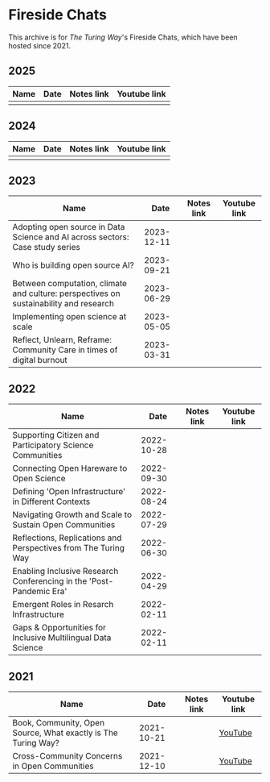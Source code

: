 # Fireside Chats

This archive is for _The Turing Way_'s Fireside Chats, which have been hosted since 2021.

## 2025

| Name | Date | Notes link | Youtube link |
| ----- | ---- |----------- | --------------- |
|  | | | |

## 2024

| Name | Date | Notes link | Youtube link |
| ----- | ---- |----------- | --------------- |
|  | | | |

## 2023

| Name | Date | Notes link | Youtube link |
| ----- | ---- |----------- | --------------- |
| Adopting open source in Data Science and AI across sectors: Case study series | 2023-12-11 | | |
| Who is building open source AI? | 2023-09-21 | | |
| Between computation, climate and culture: perspectives on sustainability and research | 2023-06-29 | | |
| Implementing open science at scale | 2023-05-05 | | |
| Reflect, Unlearn, Reframe: Community Care in times of digital burnout | 2023-03-31 | | |

## 2022

| Name | Date | Notes link | Youtube link |
| ----- | ---- |----------- | --------------- |
| Supporting Citizen and Participatory Science Communities | 2022-10-28 | | |
| Connecting Open Hareware to Open Science | 2022-09-30 | | |
| Defining 'Open Infrastructure' in Different Contexts | 2022-08-24 | | |
| Navigating Growth and Scale to Sustain Open Communities | 2022-07-29 | | |
| Reflections, Replications and Perspectives from The Turing Way | 2022-06-30 | | |
| Enabling Inclusive Research Conferencing in the 'Post-Pandemic Era' | 2022-04-29 | | |
| Emergent Roles in Resarch Infrastructure | 2022-02-11 | | |
| Gaps & Opportunities for Inclusive Multilingual Data Science | 2022-02-11 | | |

## 2021

| Name | Date | Notes link | Youtube link |
| ----- | ---- |----------- | --------------- |
| Book, Community, Open Source, What exactly is The Turing Way? | 2021-10-21 |  | [YouTube](https://www.youtube.com/watch?v=nuNA3Qa8A-k) |
| Cross-Community Concerns in Open Communities | 2021-12-10 |  | [YouTube](https://www.youtube.com/watch?v=yO3adCIXCu8&t=81s) |
